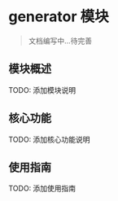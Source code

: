 # generator 模块

> 文档编写中...待完善

## 模块概述

TODO: 添加模块说明

## 核心功能

TODO: 添加核心功能说明

## 使用指南

TODO: 添加使用指南

